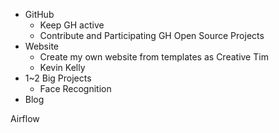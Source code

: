 - GitHub
  - Keep GH active
  - Contribute and Participating GH Open Source Projects
- Website
  - Create my own website from templates as Creative Tim
  - Kevin Kelly
- 1~2 Big Projects
  - Face Recognition
- Blog





Airflow
